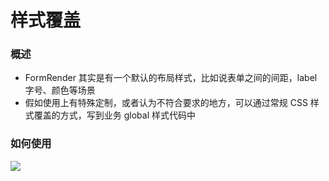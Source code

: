 # 样式覆盖

### 概述
- FormRender 其实是有一个默认的布局样式，比如说表单之间的间距，label 字号、颜色等场景
- 假如使用上有特殊定制，或者认为不符合要求的地方，可以通过常规 CSS 样式覆盖的方式，写到业务 global 样式代码中

### 如何使用

![](https://img.alicdn.com/tfs/TB1NEHdKpzqK1RjSZFoXXbfcXXa-2782-1488.png)

